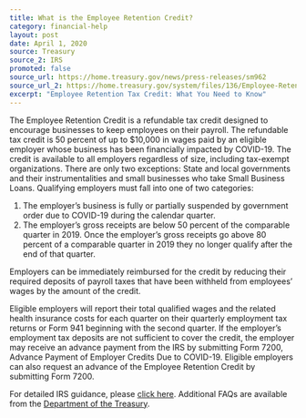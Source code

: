 ```yaml
---
title: What is the Employee Retention Credit?
category: financial-help
layout: post
date: April 1, 2020
source: Treasury
source_2: IRS
promoted: false
source_url: https://home.treasury.gov/news/press-releases/sm962
source_url_2: https://home.treasury.gov/system/files/136/Employee-Retention-Tax-Credit.pdf
excerpt: "Employee Retention Tax Credit: What You Need to Know"
---
```


The Employee Retention Credit is a refundable tax credit designed to encourage businesses to keep employees on their payroll. The refundable tax credit is 50 percent of up to $10,000 in wages paid by an eligible employer whose business has been financially impacted by COVID-19. The credit is available to all employers regardless of size, including tax-exempt organizations. There are only two exceptions: State and local governments and their instrumentalities and small businesses who take Small Business Loans. Qualifying employers must fall into one of two categories:


1. The employer’s business is fully or partially suspended by government order due to COVID-19 during the calendar quarter.
2. The employer’s gross receipts are below 50 percent of the comparable quarter in 2019. Once the employer’s gross receipts go above 80 percent of a comparable quarter in 2019 they no longer qualify after the end of that quarter.

Employers can be immediately reimbursed for the credit by reducing their required deposits of payroll taxes that have been withheld from employees’ wages by the amount of the credit.

Eligible employers will report their total qualified wages and the related health insurance costs for each quarter on their quarterly employment tax returns or Form 941 beginning with the second quarter. If the employer’s employment tax deposits are not sufficient to cover the credit, the employer may receive an advance payment from the IRS by submitting Form 7200, Advance Payment of Employer Credits Due to COVID-19. Eligible employers can also request an advance of the Employee Retention Credit by submitting Form 7200.

For detailed IRS guidance, please [click here](https://home.treasury.gov/system/files/136/Employee-Retention-Tax-Credit.pdf). Additional FAQs are available from the [Department of the Treasury](https://home.treasury.gov/news/press-releases/sm962).